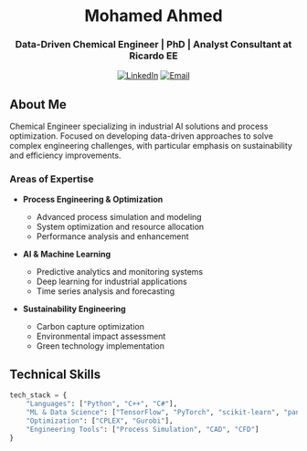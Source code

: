 <div align="center">

# Mohamed Ahmed
### Data-Driven Chemical Engineer | PhD | Analyst Consultant at Ricardo EE

[![LinkedIn](https://img.shields.io/badge/LinkedIn-2E3440?style=flat&logo=linkedin&logoColor=88C0D0)](https://www.linkedin.com/in/mohamed-ahmed-elbeskeri-phd-64a52b104/)
[![Email](https://img.shields.io/badge/Email-2E3440?style=flat&logo=gmail&logoColor=88C0D0)](mailto:Mohamed.ahmed.4894@gmail.com)

</div>

## About Me
Chemical Engineer specializing in industrial AI solutions and process optimization. Focused on developing data-driven approaches to solve complex engineering challenges, with particular emphasis on sustainability and efficiency improvements.

### Areas of Expertise
- **Process Engineering & Optimization**
  - Advanced process simulation and modeling
  - System optimization and resource allocation
  - Performance analysis and enhancement
  
- **AI & Machine Learning**
  - Predictive analytics and monitoring systems
  - Deep learning for industrial applications
  - Time series analysis and forecasting
  
- **Sustainability Engineering**
  - Carbon capture optimization
  - Environmental impact assessment
  - Green technology implementation

## Technical Skills

```python
tech_stack = {
    "Languages": ["Python", "C++", "C#"],
    "ML & Data Science": ["TensorFlow", "PyTorch", "scikit-learn", "pandas", "numpy"],
    "Optimization": ["CPLEX", "Gurobi"],
    "Engineering Tools": ["Process Simulation", "CAD", "CFD"]
}
```
